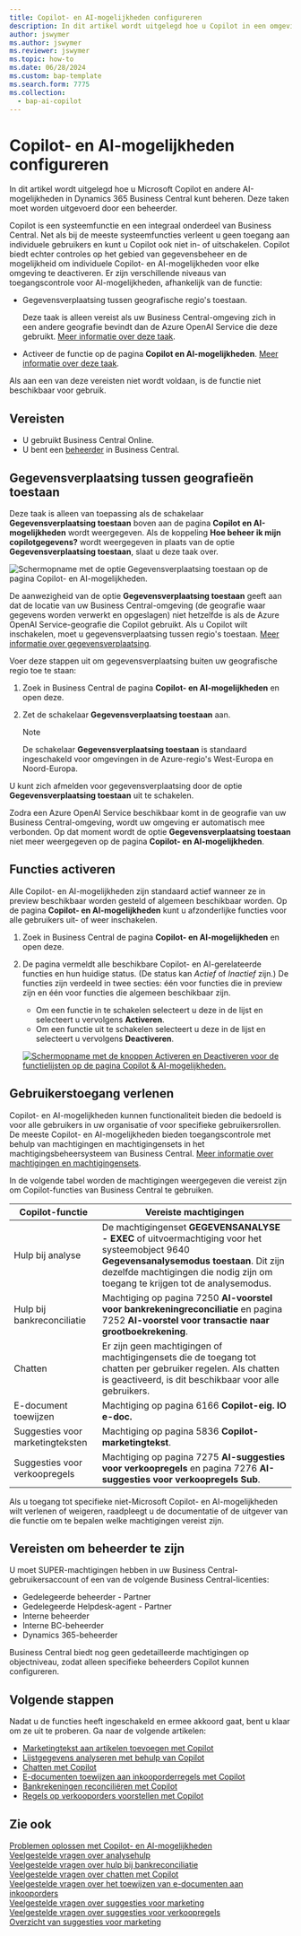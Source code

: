 ```yaml
---
title: Copilot- en AI-mogelijkheden configureren
description: In dit artikel wordt uitgelegd hoe u Copilot in een omgeving kunt inschakelen.
author: jswymer
ms.author: jswymer
ms.reviewer: jswymer
ms.topic: how-to
ms.date: 06/28/2024
ms.custom: bap-template
ms.search.form: 7775
ms.collection:
  - bap-ai-copilot
---
```


# <a name="configure-copilot-and-ai-capabilities"></a>Copilot- en AI-mogelijkheden configureren

<!--[!INCLUDE[ai-preview](includes/ai-preview.md)]-->

<!--This article explains how you can control the ability to create AI-powered item marketing text with Copilot for your organization. This task is done by an admin. There are two requirements that you must fulfill to make the feature available to users:-->

In dit artikel wordt uitgelegd hoe u Microsoft Copilot en andere AI-mogelijkheden in Dynamics 365 Business Central kunt beheren. Deze taken moet worden uitgevoerd door een beheerder.

Copilot is een systeemfunctie en een integraal onderdeel van Business Central. Net als bij de meeste systeemfuncties verleent u geen toegang aan individuele gebruikers en kunt u Copilot ook niet in- of uitschakelen. Copilot biedt echter controles op het gebied van gegevensbeheer en de mogelijkheid om individuele Copilot- en AI-mogelijkheden voor elke omgeving te deactiveren. Er zijn verschillende niveaus van toegangscontrole voor AI-mogelijkheden, afhankelijk van de functie:

- Gegevensverplaatsing tussen geografische regio's toestaan.

    Deze taak is alleen vereist als uw Business Central-omgeving zich in een andere geografie bevindt dan de Azure OpenAI Service die deze gebruikt. [Meer informatie over deze taak](#allow-data-movement-across-geographies).

- Activeer de functie op de pagina **Copilot en AI-mogelijkheden**. [Meer informatie over deze taak](#activate-features).

<!-- For 2024 there are no AI features governed by **Feature Management**, so this section is not shown
- Enable the specific feature if it's governed by **Feature Management**.

  Check whether  of 2024 release wave 1, chat with Copilot, marketing text suggestions, and bank account reconciliation assist features are included under **Feature Management**. [Learn more](#enable-feature-in-feature-management)
<!-- 
- Enable the specific feature, if it's still governed by **Feature Management**.

  In 2023 release wave 2, both the marketing text suggestions and bank account reconciliation assist features are included under **Feature Management**. [Learn more](#enable-feature-in-feature-management)-->

Als aan een van deze vereisten niet wordt voldaan, is de functie niet beschikbaar voor gebruik.

## <a name="prerequisites"></a>Vereisten

- U gebruikt Business Central Online.
- U bent een [beheerder](#requirements-for-being-an-administrator) in Business Central.

## <a name="allow-data-movement-across-geographies"></a>Gegevensverplaatsing tussen geografieën toestaan

Deze taak is alleen van toepassing als de schakelaar **Gegevensverplaatsing toestaan** boven aan de pagina **Copilot en AI-mogelijkheden** wordt weergegeven. Als de koppeling **Hoe beheer ik mijn copilotgegevens?** wordt weergegeven in plaats van de optie **Gegevensverplaatsing toestaan**, slaat u deze taak over.

![Schermopname met de optie Gegevensverplaatsing toestaan op de pagina Copilot- en AI-mogelijkheden.](media/allow-data-movement-v2.png)

De aanwezigheid van de optie **Gegevensverplaatsing toestaan** geeft aan dat de locatie van uw Business Central-omgeving (de geografie waar gegevens worden verwerkt en opgeslagen) niet hetzelfde is als de Azure OpenAI Service-geografie die Copilot gebruikt. Als u Copilot wilt inschakelen, moet u gegevensverplaatsing tussen regio's toestaan. [Meer informatie over gegevensverplaatsing](ai-copilot-data-movement.md).

Voer deze stappen uit om gegevensverplaatsing buiten uw geografische regio toe te staan:

1. Zoek in Business Central de pagina **Copilot- en AI-mogelijkheden** en open deze.
1. Zet de schakelaar **Gegevensverplaatsing toestaan** aan.

    > [!NOTE]
    > De schakelaar **Gegevensverplaatsing toestaan** is standaard ingeschakeld voor omgevingen in de Azure-regio's West-Europa en Noord-Europa.

U kunt zich afmelden voor gegevensverplaatsing door de optie **Gegevensverplaatsing toestaan** uit te schakelen.

Zodra een Azure OpenAI Service beschikbaar komt in de geografie van uw Business Central-omgeving, wordt uw omgeving er automatisch mee verbonden. Op dat moment wordt de optie **Gegevensverplaatsing toestaan** niet meer weergegeven op de pagina **Copilot- en AI-mogelijkheden**.

<!-- Don't review
| Australia, United Kingdom, United States | Within the respective geographical region |
| Europe, France, Germany, Norway, Switzerland  | Sweden or Switzerland |
| Asia Pacific, Brazil, Canada, India, Japan, Singapore, South Africa, South Korea, United Arab Emirates  | United States |-->



<!--Note

If your environment is hosted in North America, Copilot will use an Azure OpenAI endpoint in North America to process your data.
If your environment is hosted in Europe, Copilot will use an Azure OpenAI endpoint in Europe to process your data.
If your environment is hosted anywhere else, Copilot will use an Azure OpenAI endpoint outside of the region in which the environment is hosted.
To opt in 

Copilot and other AI capabilities use Azure OpenAI Service.  and are provided by default to only those customers with environments that have United States as their geography for data processing and storage. While the Azure OpenAI Service is available in multiple geographies including Australia, Canada, United States, France, Japan and UK, Copilot does not follow the same regional rollout schedule.

Meanwhile, customers with environments outside the United States can use Copilot AI features by opting in to share relevant data with the Azure OpenAI Service in United States or Switzerland.

The information in the following table outlines the Azure OpenAI service that's used by the Copilot services based on the geography of their Dynamics 365 environment when they opt-in to share data.-->

## <a name="activate-features"></a>Functies activeren

Alle Copilot- en AI-mogelijkheden zijn standaard actief wanneer ze in preview beschikbaar worden gesteld of algemeen beschikbaar worden. Op de pagina **Copilot- en AI-mogelijkheden** kunt u afzonderlijke functies voor alle gebruikers uit- of weer inschakelen.

1. Zoek in Business Central de pagina **Copilot- en AI-mogelijkheden** en open deze.
1. De pagina vermeldt alle beschikbare Copilot- en AI-gerelateerde functies en hun huidige status. (De status kan *Actief* of *Inactief* zijn.) De functies zijn verdeeld in twee secties: één voor functies die in preview zijn en één voor functies die algemeen beschikbaar zijn.

    - Om een functie in te schakelen selecteert u deze in de lijst en selecteert u vervolgens **Activeren**.
    - Om een functie uit te schakelen selecteert u deze in de lijst en selecteert u vervolgens **Deactiveren**.

    [![Schermopname met de knoppen Activeren en Deactiveren voor de functielijsten op de pagina Copilot & AI-mogelijkheden.](media/copilot-and-ai-capabilties-page.svg)](media/copilot-and-ai-capabilties-page.svg#lightbox)

<!-- don't review 

<!-- For 2024 there are no AI features governed by **Feature Management**, so this section is not shown
## <a name="enable-feature-in-feature-management"></a>Enable feature in Feature Management

When individual Copilot capabilities are released in Business Central minor updates, these capabilities are optional until the next major update. **Feature Management** is used to turn on or off features that are in preview, like bank reconciliation, and some features that are generally available, like marketing text suggestions. [Learn more about feature management](/dynamics365/business-central/dev-itpro/administration/feature-management).

1. In Business Central, search for and open the **Feature Management** page.
2. To enable a feature, set the **Enabled for** column to **All users**. To disable a feature, set the **Enabled for** column to **None**. Use the following table to help you determine the switch that applies to the Copilot and AI capability you want to enable:

   - **Feature Preview: Bank account reconciliation with Copilot** enables the bank account reconciliation assist feature.
   - **Feature Preview: Chat with Copilot** enables the chat with Copilot feature.
   - **Feature preview: Create AI-powered product descriptions with Copilot** enables the marketing text suggestions feature.

   For more information about feature management in general, go to [Feature Management](/dynamics365/business-central/dev-itpro/administration/feature-management).-->

## <a name="granting-user-access"></a>Gebruikerstoegang verlenen

Copilot- en AI-mogelijkheden kunnen functionaliteit bieden die bedoeld is voor alle gebruikers in uw organisatie of voor specifieke gebruikersrollen. De meeste Copilot- en AI-mogelijkheden bieden toegangscontrole met behulp van machtigingen en machtigingensets in het machtigingsbeheersysteem van Business Central. [Meer informatie over machtigingen en machtigingensets](ui-define-granular-permissions.md).

In de volgende tabel worden de machtigingen weergegeven die vereist zijn om Copilot-functies van Business Central te gebruiken.

| Copilot-functie | Vereiste machtigingen |
|---|---|
| Hulp bij analyse | De machtigingenset **GEGEVENSANALYSE - EXEC** of uitvoermachtiging voor het systeemobject 9640 **Gegevensanalysemodus toestaan**. Dit zijn dezelfde machtigingen die nodig zijn om toegang te krijgen tot de analysemodus. |
| Hulp bij bankreconciliatie | Machtiging op pagina 7250 **AI-voorstel voor bankrekeningreconciliatie** en pagina 7252 **AI-voorstel voor transactie naar grootboekrekening**. |
| Chatten | Er zijn geen machtigingen of machtigingensets die de toegang tot chatten per gebruiker regelen. Als chatten is geactiveerd, is dit beschikbaar voor alle gebruikers. |
| E-document toewijzen | Machtiging op pagina 6166 **Copilot-eig. IO e-doc.** |
| Suggesties voor marketingteksten | Machtiging op pagina 5836 **Copilot-marketingtekst**. |
| Suggesties voor verkoopregels | Machtiging op pagina 7275 **AI-suggesties voor verkoopregels** en pagina 7276 **AI-suggesties voor verkoopregels Sub**. |

Als u toegang tot specifieke niet-Microsoft Copilot- en AI-mogelijkheden wilt verlenen of weigeren, raadpleegt u de documentatie of de uitgever van die functie om te bepalen welke machtigingen vereist zijn.

## <a name="requirements-for-being-an-administrator"></a>Vereisten om beheerder te zijn

U moet SUPER-machtigingen hebben in uw Business Central-gebruikersaccount of een van de volgende Business Central-licenties:

- Gedelegeerde beheerder - Partner
- Gedelegeerde Helpdesk-agent - Partner
- Interne beheerder
- Interne BC-beheerder
- Dynamics 365-beheerder

Business Central biedt nog geen gedetailleerde machtigingen op objectniveau, zodat alleen specifieke beheerders Copilot kunnen configureren.

## <a name="next-steps"></a>Volgende stappen

Nadat u de functies heeft ingeschakeld en ermee akkoord gaat, bent u klaar om ze uit te proberen. Ga naar de volgende artikelen:

- [Marketingtekst aan artikelen toevoegen met Copilot](item-marketing-text.md)
- [Lijstgegevens analyseren met behulp van Copilot](analysis-assist.md)
- [Chatten met Copilot](chat-with-copilot.md)
- [E-documenten toewijzen aan inkooporderregels met Copilot](map-edocuments-with-copilot.md)
- [Bankrekeningen reconciliëren met Copilot](bank-reconciliation-with-copilot.md)
- [Regels op verkooporders voorstellen met Copilot](sales-suggest-sales-lines-with-copilot.md)

## <a name="see-also"></a>Zie ook

[Problemen oplossen met Copilot- en AI-mogelijkheden](ai-copilot-troubleshooting.md)  
[Veelgestelde vragen over analysehulp](faqs-analysis-assist.md)  
[Veelgestelde vragen over hulp bij bankreconciliatie](faqs-bank-reconciliation.md)  
[Veelgestelde vragen over chatten met Copilot](faqs-chat-with-copilot.md)  
[Veelgestelde vragen over het toewijzen van e-documenten aan inkooporders](faqs-map-edocuments.md)  
[Veelgestelde vragen over suggesties voor marketing](faqs-marketing-text.md)  
[Veelgestelde vragen over suggesties voor verkoopregels](faq-sales-suggest-sales-lines-with-copilot.md)  
[Overzicht van suggesties voor marketing](ai-overview.md)
